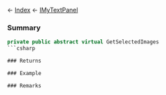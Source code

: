 ← [Index](Api-Index) ← [IMyTextPanel](Sandbox.ModAPI.Ingame.IMyTextPanel)

### Summary

```csharp
private public abstract virtual GetSelectedImages
```csharp

### Returns

### Example

### Remarks

